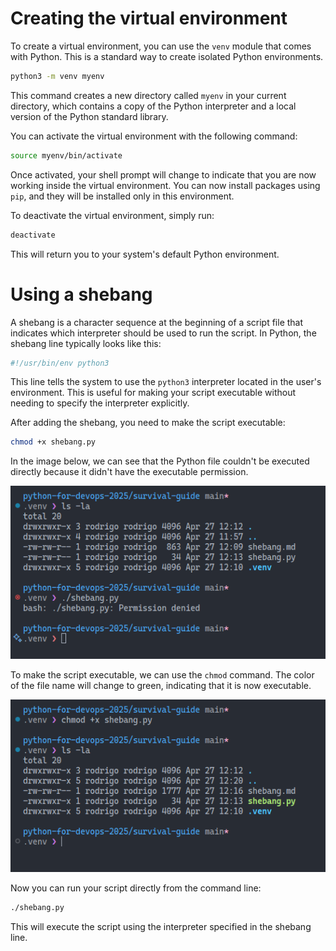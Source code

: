 # Creating the virtual environment

To create a virtual environment, you can use the `venv` module that comes with Python. This is a standard way to create isolated Python environments.

```bash
python3 -m venv myenv
```

This command creates a new directory called `myenv` in your current directory, which contains a copy of the Python interpreter and a local version of the Python standard library.

You can activate the virtual environment with the following command:

```bash
source myenv/bin/activate
```

Once activated, your shell prompt will change to indicate that you are now working inside the virtual environment. You can now install packages using `pip`, and they will be installed only in this environment.

To deactivate the virtual environment, simply run:

```bash
deactivate
```

This will return you to your system's default Python environment.

# Using a shebang

A shebang is a character sequence at the beginning of a script file that indicates which interpreter should be used to run the script. In Python, the shebang line typically looks like this:

```python
#!/usr/bin/env python3
```

This line tells the system to use the `python3` interpreter located in the user's environment. This is useful for making your script executable without needing to specify the interpreter explicitly.

After adding the shebang, you need to make the script executable:

```bash
chmod +x shebang.py
```

In the image below, we can see that the Python file couldn't be executed directly because it didn't have the executable permission.

![Permission denied](../media/permission_denied.png)

To make the script executable, we can use the `chmod` command. The color of the file name will change to green, indicating that it is now executable.

![Permission granted](../media/executable.png)

Now you can run your script directly from the command line:

```bash
./shebang.py
```

This will execute the script using the interpreter specified in the shebang line.